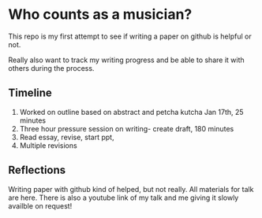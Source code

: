 # Who counts as a musician?

This repo is my first attempt to see if writing a paper on github is helpful or not.

Really also want to track my writing progress and be able to share it with others during the process.

## Timeline

1. Worked on outline based on abstract and petcha kutcha Jan 17th, 25 minutes
2. Three hour pressure session on writing- create draft, 180 minutes
3. Read essay, revise, start ppt, 
4. Multiple revisions 

## Reflections

Writing paper with github kind of helped, but not really. 
All materials for talk are here.
There is also a youtube link of my talk and me giving it slowly availble on request!
